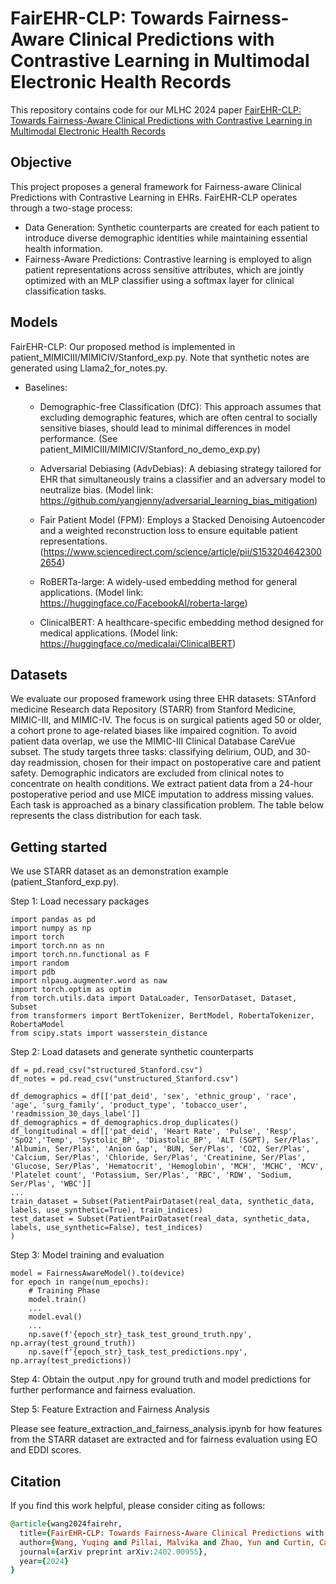 # FairEHR-CLP: Towards Fairness-Aware Clinical Predictions with Contrastive Learning in Multimodal Electronic Health Records
This repository contains code for our MLHC 2024 paper [FairEHR-CLP: Towards Fairness-Aware Clinical Predictions with Contrastive Learning in Multimodal Electronic Health Records](https://arxiv.org/abs/2402.00955)

## Objective
This project proposes a general framework for Fairness-aware Clinical Predictions with Contrastive Learning in EHRs. 
FairEHR-CLP operates through a two-stage process:
- Data Generation: Synthetic counterparts are created for each patient to introduce diverse demographic identities while maintaining essential health information.
- Fairness-Aware Predictions: Contrastive learning is employed to align patient representations across sensitive attributes, which are jointly optimized with an MLP classifier using a softmax layer for clinical classification tasks.

## Models
FairEHR-CLP: Our proposed method is implemented in patient_MIMICIII/MIMICIV/Stanford_exp.py. Note that synthetic notes are generated using Llama2_for_notes.py.

- Baselines:

  - Demographic-free Classification (DfC): This approach assumes that excluding demographic features, which are often central to socially sensitive biases, should lead to minimal differences in model performance. (See patient_MIMICIII/MIMICIV/Stanford_no_demo_exp.py)

  - Adversarial Debiasing (AdvDebias): A debiasing strategy tailored for EHR that simultaneously trains a classifier and an adversary model to neutralize bias. (Model link: https://github.com/yangjenny/adversarial_learning_bias_mitigation)

  - Fair Patient Model (FPM): Employs a Stacked Denoising Autoencoder and a weighted reconstruction loss to ensure equitable patient representations. (https://www.sciencedirect.com/science/article/pii/S1532046423002654)

  - RoBERTa-large: A widely-used embedding method for general applications. (Model link: https://huggingface.co/FacebookAI/roberta-large)

  - ClinicalBERT: A healthcare-specific embedding method designed for medical applications. (Model link: https://huggingface.co/medicalai/ClinicalBERT)
 
## Datasets
We evaluate our proposed framework using three EHR datasets: STAnford medicine Research data Repository (STARR) from Stanford Medicine, MIMIC-III, and MIMIC-IV. The focus is on surgical patients aged 50 or older, a cohort prone to age-related biases like impaired cognition. To avoid patient data overlap, we use the MIMIC-III Clinical Database CareVue subset. The study targets three tasks: classifying delirium, OUD, and 30-day readmission, chosen for their impact on postoperative care and patient safety. Demographic indicators are excluded from clinical notes to concentrate on health conditions. We extract patient data from a 24-hour postoperative period and use MICE imputation to address missing values. Each task is approached as a binary classification problem. The table below represents the class distribution for each task.


## Getting started
We use STARR dataset as an demonstration example (patient_Stanford_exp.py).

Step 1: Load necessary packages

```
import pandas as pd
import numpy as np
import torch
import torch.nn as nn
import torch.nn.functional as F
import random
import pdb
import nlpaug.augmenter.word as naw
import torch.optim as optim
from torch.utils.data import DataLoader, TensorDataset, Dataset, Subset
from transformers import BertTokenizer, BertModel, RobertaTokenizer, RobertaModel
from scipy.stats import wasserstein_distance
```

Step 2: Load datasets and generate synthetic counterparts

```
df = pd.read_csv("structured_Stanford.csv")
df_notes = pd.read_csv("unstructured_Stanford.csv")

df_demographics = df[['pat_deid', 'sex', 'ethnic_group', 'race', 'age', 'surg_family', 'product_type', 'tobacco_user', 'readmission_30_days_label']]
df_demographics = df_demographics.drop_duplicates()
df_longitudinal = df[['pat_deid', 'Heart Rate', 'Pulse', 'Resp', 'SpO2','Temp', 'Systolic_BP', 'Diastolic_BP', 'ALT (SGPT), Ser/Plas', 'Albumin, Ser/Plas', 'Anion Gap', 'BUN, Ser/Plas', 'CO2, Ser/Plas', 'Calcium, Ser/Plas', 'Chloride, Ser/Plas', 'Creatinine, Ser/Plas', 'Glucose, Ser/Plas', 'Hematocrit', 'Hemoglobin', 'MCH', 'MCHC', 'MCV', 'Platelet count', 'Potassium, Ser/Plas', 'RBC', 'RDW', 'Sodium, Ser/Plas', 'WBC']]
...
train_dataset = Subset(PatientPairDataset(real_data, synthetic_data, labels, use_synthetic=True), train_indices)
test_dataset = Subset(PatientPairDataset(real_data, synthetic_data, labels, use_synthetic=False), test_indices)
)
```

Step 3: Model training and evaluation

```
model = FairnessAwareModel().to(device)
for epoch in range(num_epochs):
    # Training Phase
    model.train()
    ...
    model.eval()
    ...
    np.save(f'{epoch_str}_task_test_ground_truth.npy', np.array(test_ground_truth))
    np.save(f'{epoch_str}_task_test_predictions.npy', np.array(test_predictions))
```
Step 4: Obtain the output .npy for ground truth and model predictions for further performance and fairness evaluation.

Step 5: Feature Extraction and Fairness Analysis

Please see feature_extraction_and_fairness_analysis.ipynb for how features from the STARR dataset are extracted and for fairness evaluation using EO and EDDI scores.


## Citation
If you find this work helpful, please consider citing as follows:  

```ruby
@article{wang2024fairehr,
  title={FairEHR-CLP: Towards Fairness-Aware Clinical Predictions with Contrastive Learning in Multimodal Electronic Health Records},
  author={Wang, Yuqing and Pillai, Malvika and Zhao, Yun and Curtin, Catherine and Hernandez-Boussard, Tina},
  journal={arXiv preprint arXiv:2402.00955},
  year={2024}
}
```
